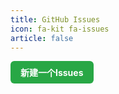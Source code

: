 ```yaml
---
title: GitHub Issues
icon: fa-kit fa-issues
article: false
---
```


<div style="display: inline-block; padding: 8px 16px; font-size: 14px; font-weight: bold; color: #fff; background-color: #28a745; border-radius: 6px; text-decoration: none; transition: background-color 0.2s ease;">
    <a href="https://github.com/pysio2007/Vue-blog/issues/new/choose" style="color: #fff; text-decoration: none;">新建一个Issues</a>
</div>

<GithubIssues />